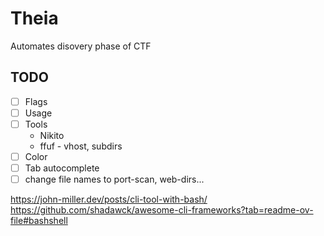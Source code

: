 # Theia
Automates disovery phase of CTF

## TODO
- [ ] Flags
- [ ] Usage
- [ ] Tools
    - Nikito
    - ffuf - vhost, subdirs
- [ ] Color
- [ ] Tab autocomplete
- [ ] change file names to port-scan, web-dirs...

https://john-miller.dev/posts/cli-tool-with-bash/
https://github.com/shadawck/awesome-cli-frameworks?tab=readme-ov-file#bashshell
